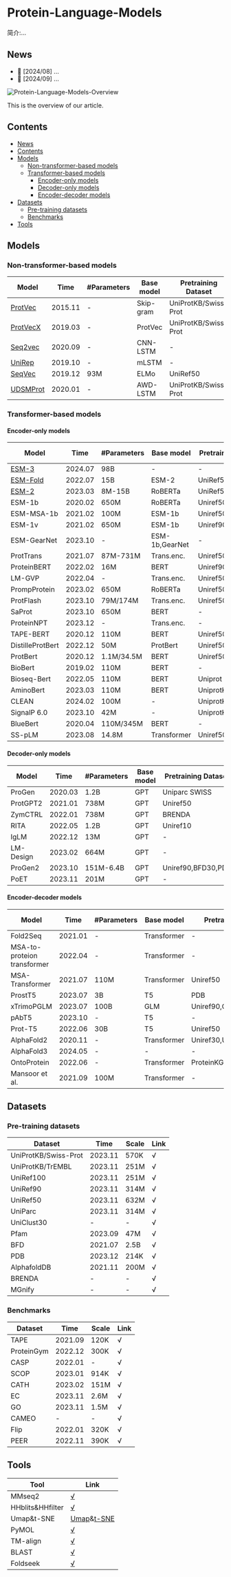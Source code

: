 # Protein-Language-Models

简介:...


## News

- 🌟 [2024/08] ...
- 🌟 [2024/09] ...

![Protein-Language-Models-Overview](https://github.com/shuxiang111/Protein-Language-Models/blob/c71da17722411fb364288d313198d37384f8049d/figures/overview.png)

This is the overview of our article.


## Contents

- [News](#news)
- [Contents](#contents)
- [Models](#models)
  - [Non\-transformer\-based models](#non-transformer-based-models)
  - [Transformer\-based models](#transformer-based-models)
    - [Encoder\-only models](#encoder-only-models)
    - [Decoder\-only models](#decoder-only-models)
    - [Encoder\-decoder models](#encoder-decoder-models)
- [Datasets](#datasets)
  - [Pre\-training datasets](#pre-training-datasets)
  - [Benchmarks](#benchmarks)
- [Tools](#tools)


## Models

### Non-transformer-based models

Model | Time | #Parameters | Base model | Pretraining Dataset |Open-source
---- | ---- | ---- | ---- | ---- | ---- |
[ProtVec](https://journals.plos.org/plosone/article?id=10.1371/journal.pone.0141287)|2015.11|-|Skip-gram|UniProtKB/Swiss-Prot|×
[ProtVecX](https://www.nature.com/articles/s41598-019-38746-w)|2019.03|-|ProtVec|UniProtKB/Swiss-Prot|×
[Seq2vec](https://www.sciencedirect.com/science/article/pii/S1567422320300806?via%3Dihub)|2020.09|-|CNN-LSTM|-|×
[UniRep](https://www.nature.com/articles/s41592-019-0598-1)|2019.10|-|mLSTM|-|[√](https://github.com/churchlab/UniRep)
[SeqVec](https://link.springer.com/article/10.1186/s12859-019-3220-8)|2019.12|93M|ELMo|UniRef50|×
[UDSMProt](https://academic.oup.com/bioinformatics/article/36/8/2401/5698270)|2020.01|-|AWD-LSTM|UniProtKB/Swiss-Prot|×

### Transformer-based models

#### Encoder-only models

Model | Time | #Parameters | Base model | Pretraining Dataset |Open-source
---- | ---- | ---- | ---- | ---- | ---- |
[ESM-3](https://www.biorxiv.org/content/10.1101/2024.07.01.600583v1)|2024.07|98B|-|-|[√](https://github.com/evolutionaryscale/esm)
[ESM-Fold](https://www.biorxiv.org/content/10.1101/2022.07.20.500902v1)|2022.07|15B|ESM-2|UniRef50|[√](https://github.com/facebookresearch/esm#esmfold)
[ESM-2](https://www.science.org/doi/abs/10.1126/science.ade2574)|2023.03|8M-15B|RoBERTa|UniRef50|[√](https://github.com/facebookresearch/esm)
ESM-1b|2020.02|650M|RoBERTa|Uniref50|×
ESM-MSA-1b|2021.02|100M|ESM-1b|Uniref50|×
ESM-1v|2021.02|650M|ESM-1b|Uniref90|×
ESM-GearNet|2023.10|-|ESM-1b,GearNet|-|×
ProtTrans|2021.07|87M-731M|Trans.enc.|Uniref50|×
ProteinBERT|2022.02|16M|BERT|Uniref90|×
LM-GVP|2022.04|-|Trans.enc.|Uniref50|×
PrompProtein|2023.02|650M|RoBERTa|Uniref50,PDB|×
ProtFlash|2023.10|79M/174M|Trans.enc.|Uniref50|×
SaProt|2023.10|650M|BERT|-|×
ProteinNPT|2023.12|-|Trans.enc.|-|×
TAPE-BERT|2020.12|110M|BERT|Uniref50,Pfam|×
DistilleProtBert|2022.12|50M|ProtBert|Uniref50,Pfam|×
ProtBert|2020.12|1.1M/34.5M|BERT|Uniref50|×
BioBert|2019.02|110M|BERT|-|×
Bioseq-Bert|2022.05|110M|BERT|Uniprot|×
AminoBert|2023.03|110M|BERT|UniprotKB,Pfam|×
CLEAN|2024.02|100M|-|UniprotKB,PDB,Pfam|×
SignalP 6.0|2023.10|42M|-|UniprotKB|×
BlueBert|2020.04|110M/345M|BERT|-|×
SS-pLM|2023.08|14.8M|Transformer|Uniref50|×

#### Decoder-only models

Model | Time | #Parameters | Base model | Pretraining Dataset |Open-source
---- | ---- | ---- | ---- | ---- | ---- |
ProGen|2020.03|1.2B|GPT|Uniparc SWISS|×
ProtGPT2|2021.01|738M|GPT|Uniref50|×
ZymCTRL|2022.01|738M|GPT|BRENDA|×
RITA|2022.05|1.2B|GPT|Uniref10|×
IgLM|2022.12|13M|GPT|-|×
LM-Design|2023.02|664M|GPT|-|×
ProGen2|2023.10|151M-6.4B|GPT|Uniref90,BFD30,PDB|×
PoET|2023.11|201M|GPT|-|×

#### Encoder-decoder models

Model | Time | #Parameters | Base model | Pretraining Dataset |Open-source
---- | ---- | ---- | ---- | ---- | ---- |
Fold2Seq|2021.01|-|Transformer|-|×
MSA-to-proteion transformer|2022.04|-|Transformer|-|×
MSA-Transformer|2021.07|110M|Transformer|Uniref50|×
ProstT5|2023.07|3B|T5|PDB|×
xTrimoPGLM|2023.07|100B|GLM|Uniref90,ColdFoldDB|×
pAbT5|2023.10|-|T5|-|×
Prot-T5|2022.06|30B|T5|Uniref50|×
AlphaFold2|2020.11|-|Transformer|Uniref30,Uniref90,PDB,BFD|×
AlphaFold3|2024.05|-|-|-|×
OntoProtein|2022.06|-|Transformer|ProteinKG25|×
Mansoor et al.|2021.09|100M|Transformer|-|×

## Datasets

### Pre-training datasets

Dataset | Time | Scale | Link
---- | ---- | ---- | ----
UniProtKB/Swiss-Prot|2023.11|570K|√
UniProtKB/TrEMBL|2023.11|251M|√
UniRef100|2023.11|251M|√
UniRef90|2023.11|314M|√
UniRef50|2023.11|632M|√
UniParc|2023.11|314M|√
UniClust30|-|-|√
Pfam|2023.09|47M|√
BFD|2021.07|2.5B|√
PDB|2023.12|214K|√
AlphafoldDB|2021.11|200M|√
BRENDA|-|-|√
MGnify|-|-|√

### Benchmarks

Dataset | Time | Scale | Link
---- | ---- | ---- | ----
TAPE|2021.09|120K|√
ProteinGym|2022.12|300K|√
CASP|2022.01|-|√
SCOP|2023.01|914K|√
CATH|2023.02|151M|√
EC|2023.11|2.6M|√
GO|2023.11|1.5M|√
CAMEO|-|-|√
Flip|2022.01|320K|√
PEER|2022.11|390K|√

## Tools

Tool | Link
---- | ----
MMseq2|[√](https://github.com/soedinglab/mmseqs2)
HHblits&HHfilter|[√](https://github.com/soedinglab/hh-suite)
Umap&t-SNE|[Umap](https://umap-learn.readthedocs.io/en/latest/)&[t-SNE](https://scikit-learn.org/0.18/preface.html)
PyMOL|[√](https://www.pymol.org/)
TM-align|[√](https://zhanggroup.org/TM-align/)
BLAST|[√](https://blast.ncbi.nlm.nih.gov/Blast.cgi)
Foldseek|[√](https://search.foldseek.com/search)










